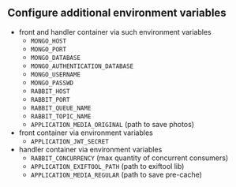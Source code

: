 ## Configure additional environment variables

- front and handler container via such environment variables
    - `MONGO_HOST`
    - `MONGO_PORT`
    - `MONGO_DATABASE`
    - `MONGO_AUTHENTICATION_DATABASE`
    - `MONGO_USERNAME`
    - `MONGO_PASSWD`
    - `RABBIT_HOST`
    - `RABBIT_PORT`
    - `RABBIT_QUEUE_NAME`
    - `RABBIT_TOPIC_NAME`
    - `APPLICATION_MEDIA_ORIGINAL` (path to save photos)
- front container via environment variables
    - `APPLICATION_JWT_SECRET`
- handler container via environment variables
    - `RABBIT_CONCURRENCY` (max quantity of concurrent consumers)
    - `APPLICATION_EXIFTOOL_PATH` (path to exiftool lib)
    - `APPLICATION_MEDIA_REGULAR` (path to save pre-cache)
